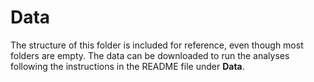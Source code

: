 # Data 


The structure of this folder is included for reference, even though most folders are empty. The data can be downloaded to run the analyses following the instructions in the README file under **Data**.
